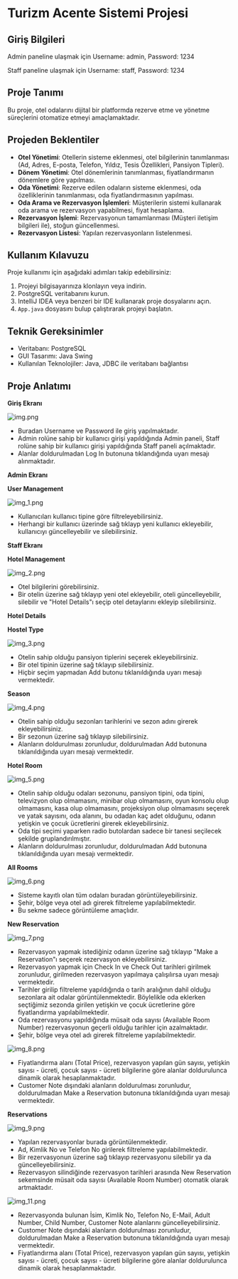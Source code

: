 # Turizm Acente Sistemi Projesi

## Giriş Bilgileri
Admin paneline ulaşmak için
Username: admin,
Password: 1234

Staff paneline ulaşmak için
Username: staff,
Password: 1234

## Proje Tanımı
Bu proje, otel odalarını dijital bir platformda rezerve etme ve yönetme süreçlerini otomatize etmeyi amaçlamaktadır.

## Projeden Beklentiler
- **Otel Yönetimi**: Otellerin sisteme eklenmesi, otel bilgilerinin tanımlanması (Ad, Adres, E-posta, Telefon, Yıldız, Tesis Özellikleri, Pansiyon Tipleri).
- **Dönem Yönetimi**: Otel dönemlerinin tanımlanması, fiyatlandırmanın dönemlere göre yapılması.
- **Oda Yönetimi**: Rezerve edilen odaların sisteme eklenmesi, oda özelliklerinin tanımlanması, oda fiyatlandırmasının yapılması.
- **Oda Arama ve Rezervasyon İşlemleri**: Müşterilerin sistemi kullanarak oda arama ve rezervasyon yapabilmesi, fiyat hesaplama.
- **Rezervasyon İşlemi**: Rezervasyonun tamamlanması (Müşteri iletişim bilgileri ile), stoğun güncellenmesi.
- **Rezervasyon Listesi**: Yapılan rezervasyonların listelenmesi.

## Kullanım Kılavuzu
Proje kullanımı için aşağıdaki adımları takip edebilirsiniz:

1. Projeyi bilgisayarınıza klonlayın veya indirin.
2. PostgreSQL veritabanını kurun.
3. IntelliJ IDEA veya benzeri bir IDE kullanarak proje dosyalarını açın.
4. `App.java` dosyasını bulup çalıştırarak projeyi başlatın.

## Teknik Gereksinimler
- Veritabanı: PostgreSQL
- GUI Tasarımı: Java Swing
- Kullanılan Teknolojiler: Java, JDBC ile veritabanı bağlantısı

## Proje Anlatımı
**Giriş Ekranı**

![img.png](img.png)

- Buradan Username ve Password ile giriş yapılmaktadır. 
- Admin rolüne sahip bir kullanıcı girişi yapıldığında Admin paneli, Staff rolüne sahip bir kullanıcı girişi yapıldığında Staff paneli açılmaktadır.
- Alanlar doldurulmadan Log In butonuna tıklandığında uyarı mesajı alınmaktadır.

**Admin Ekranı**

**User Management**

![img_1.png](img_1.png)

- Kullanıcıları kullanıcı tipine göre filtreleyebilirsiniz.
- Herhangi bir kullanıcı üzerinde sağ tıklayp yeni kullanıcı ekleyebilir, kullanıcıyı güncelleyebilir ve silebilirsiniz.

**Staff Ekranı**

**Hotel Management**

![img_2.png](img_2.png)

- Otel bilgilerini görebilirsiniz.
- Bir otelin üzerine sağ tıklayıp yeni otel ekleyebilir, oteli güncelleyebilir, silebilir ve "Hotel Details"ı seçip otel detaylarını ekleyip silebilirsiniz.

**Hotel Details**

**Hostel Type**

![img_3.png](img_3.png)

- Otelin sahip olduğu pansiyon tiplerini seçerek ekleyebilirsiniz.
- Bir otel tipinin üzerine sağ tıklayıp silebilirsiniz.
- Hiçbir seçim yapmadan Add butonu tıklanıldığında uyarı mesajı vermektedir.

**Season**

![img_4.png](img_4.png)

- Otelin sahip olduğu sezonları tarihlerini ve sezon adını girerek ekleyebilirsiniz.
- Bir sezonun üzerine sağ tıklayıp silebilirsiniz.
- Alanların doldurulması zorunludur, doldurulmadan Add butonuna tıklanıldığında uyarı mesajı vermektedir.

**Hotel Room**

![img_5.png](img_5.png)

- Otelin sahip olduğu odaları sezonunu, pansiyon tipini, oda tipini, televizyon olup olmamasını, minibar olup olmamasını, oyun konsolu olup olmamasını, kasa olup olmamasını, projeksiyon olup olmamasını seçerek ve yatak sayısını, oda alanını, bu odadan kaç adet olduğunu, odanın yetişkin ve çocuk ücretlerini girerek ekleyebilirsiniz.
- Oda tipi seçimi yaparken radio butolardan sadece bir tanesi seçilecek şekilde gruplandırılmıştır.
- Alanların doldurulması zorunludur, doldurulmadan Add butonuna tıklanıldığında uyarı mesajı vermektedir.

**All Rooms**

![img_6.png](img_6.png)

- Sisteme kayıtlı olan tüm odaları buradan görüntüleyebilirsiniz.
- Şehir, bölge veya otel adı girerek filtreleme yapılabilmektedir.
- Bu sekme sadece görüntüleme amaçlıdır.

**New Reservation**

![img_7.png](img_7.png)

- Rezervasyon yapmak istediğiniz odanın üzerine sağ tıklayıp "Make a Reservation"ı seçerek rezervasyon ekleyebilirsiniz. 
- Rezervasyon yapmak için Check In ve Check Out tarihleri girilmek zorunludur, girilmeden rezervasyon yapılmaya çalışılırsa uyarı mesajı vermektedir.
- Tarihler girilip filtreleme yapıldığında o tarih aralığının dahil olduğu sezonlara ait odalar görüntülenmektedir. Böylelikle oda eklerken seçtiğimiz sezonda girilen yetişkin ve çocuk ücretlerine göre fiyatlandırma yapılabilmektedir.
- Oda rezervasyonu yapıldığında müsait oda sayısı (Available Room Number) rezervasyonun geçerli olduğu tarihler için azalmaktadır.
- Şehir, bölge veya otel adı girerek filtreleme yapılabilmektedir.

![img_8.png](img_8.png)

- Fiyatlandırma alanı (Total Price), rezervasyon yapılan gün sayısı, yetişkin sayısı - ücreti, çocuk sayısı - ücreti bilgilerine göre alanlar doldurulunca dinamik olarak hesaplanmaktadır. 
- Customer Note dışındaki alanların doldurulması zorunludur, doldurulmadan Make a Reservation butonuna tıklanıldığında uyarı mesajı vermektedir.

**Reservations**

![img_9.png](img_9.png)

- Yapılan rezervasyonlar burada görüntülenmektedir.
- Ad, Kimlik No ve Telefon No girilerek filtreleme yapılabilmektedir.
- Bir rezervasyonun üzerine sağ tıklayıp rezervasyonu silebilir ya da güncelleyebilirsiniz.
- Rezervasyon silindiğinde rezervasyon tarihleri arasında New Reservation sekemsinde müsait oda sayısı (Available Room Number) otomatik olarak artmaktadır.

![img_11.png](img_11.png)

- Rezervasyonda bulunan İsim, Kimlik No, Telefon No, E-Mail, Adult Number, Child Number, Customer Note alanlarını güncelleyebilirsiniz.
- Customer Note dışındaki alanların doldurulması zorunludur, doldurulmadan Make a Reservation butonuna tıklanıldığında uyarı mesajı vermektedir.
- Fiyatlandırma alanı (Total Price), rezervasyon yapılan gün sayısı, yetişkin sayısı - ücreti, çocuk sayısı - ücreti bilgilerine göre alanlar doldurulunca dinamik olarak hesaplanmaktadır.